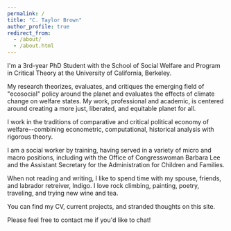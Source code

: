 ```yaml
---
permalink: /
title: "C. Taylor Brown"
author_profile: true
redirect_from: 
  - /about/
  - /about.html
---
```


I'm a 3rd-year PhD Student with the School of Social Welfare and Program in Critical Theory at the University of California, Berkeley.

My research theorizes, evaluates, and critiques the emerging field of "ecosocial" policy around the planet and evaluates the effects of climate change on welfare states. My work, professional and academic, is centered around creating a more just, liberated, and equitable planet for all.

I work in the traditions of comparative and critical political economy of welfare--combining econometric, computational, historical analysis with rigorous theory. 

I am a social worker by training, having served in a variety of micro and macro positions, including with the Office of Congresswoman Barbara Lee and the Assistant Secretary for the Administration for Children and Families.

When not reading and writing, I like to spend time with my spouse, friends, and labrador retreiver, Indigo. I love rock climbing, painting, poetry, traveling, and trying new wine and tea.

You can find my CV, current projects, and stranded thoughts on this site.

Please feel free to contact me if you'd like to chat!   
